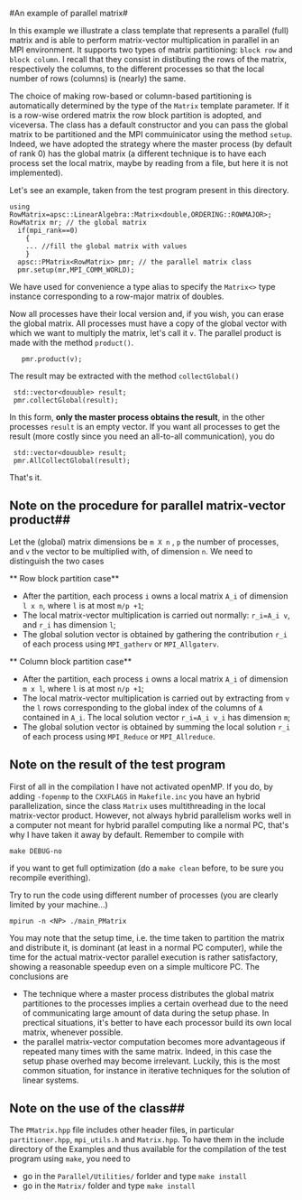 #An example of parallel matrix#

In this example we illustrate a class template that represents a parallel (full) matrix and is able to perform matrix-vector multiplication in parallel in an MPI environment. It supports two types of matrix partitioning: `block row` and `block column`. I recall that they consist in distibuting the rows of the matrix, respectively the columns,  to the different processes so that the local number of rows (columns) is (nearly) the same.

The choice of making row-based or column-based partitioning is automatically determined by the type of the `Matrix` template parameter. If it is a row-wise ordered matrix the row block partition is adopted, and viceversa.  The class has a default constructor and you can pass the global matrix to be partitioned and the MPI commuinicator using the method `setup`. Indeed, we have adopted the strategy where the master process (by default of rank 0) has the global matrix (a different technique is to have each process set the local matrix, maybe by reading from a file, but here it is not implemented).

Let's see an example, taken from the test program present in this directory.

```
using RowMatrix=apsc::LinearAlgebra::Matrix<double,ORDERING::ROWMAJOR>;
RowMatrix mr; // the global matrix 
  if(mpi_rank==0)
    {
    ... //fill the global matrix with values
    }
  apsc::PMatrix<RowMatrix> pmr; // the parallel matrix class
  pmr.setup(mr,MPI_COMM_WORLD);
```
We have used for convenience a type alias to specify the `Matrix<>` type instance corresponding to a row-major matrix of doubles.

Now all processes have their local version and, if you wish, you can erase the global matrix.
All processes must have a copy of the global vector with which we want to multiply the matrix, let's call it `v`. The parallel product is made with the method `product()`.

```
   pmr.product(v); 
```

The result may be extracted with the method `collectGlobal()`

```
 std::vector<douuble> result;
 pmr.collectGlobal(result);
```
In this form, **only the master process obtains the result**, in the other processes `result` is an empty vector. If you want all processes to get the result (more costly since you need an all-to-all communication), you do

```
 std::vector<douuble> result;
 pmr.AllCollectGlobal(result);
```
That's it.

## Note on the procedure for parallel matrix-vector product##
Let the (global) matrix dimensions be `m X n` , `p` the number of processes, and `v` the vector to be multiplied with, of dimension `n`. 
We need to distinguish the two cases

** Row block partition case**
 
 - After the partition, each process `i` owns a local matrix `A_i` of dimension `l x n`, where `l` is at most `m/p +1`;
 - The local matrix-vector multiplication is carried out normally: `r_i=A_i v`, and `r_i` has dimension `l`;
 - The global solution vector is obtained by gathering the contribution `r_i` of each process using `MPI_gatherv` or `MPI_Allgaterv`. 
 
 ** Column block partition case**
 
 - After the partition, each process `i` owns a local matrix `A_i` of dimension `m x l`, where `l` is at most `n/p +1`;
 - The local matrix-vector multiplication is carried out by extracting from `v` the `l` rows corresponding to the global index of the columns of 
 `A` contained in `A_i`.  The local solution vector `r_i=A_i v_i` has dimension `m`;
 - The global solution vector is obtained by summing the local solution `r_i` of each process using `MPI_Reduce` or `MPI_Allreduce`. 
 
## Note on the result of the test program ##
First of all in the compilation I have not activated openMP. If you do, by adding `-fopenmp` to the `CXXFLAGS` in `Makefile.inc` you have an hybrid parallelization, since the class `Matrix` uses multithreading in the local matrix-vector product. However, not always hybrid parallelism works well in a computer not meant for hybrid parallel computing like a normal PC, that's why I have taken it away by default. Remember to compile with 

```
make DEBUG-no
```
if you want to get full optimization (do a `make clean` before, to be sure you recompile everithing).

Try to run the code using different number of processes (you are clearly limited by your machine...)

```
mpirun -n <NP> ./main_PMatrix
```

You may note that the setup time, i.e. the time taken to partition the matrix and distribute it, is dominant (at least in a normal PC computer), while the time for the actual matrix-vector parallel execution is rather satisfactory, showing a reasonable speedup even on a simple multicore PC. The conclusions are

- The technique where a master process distributes the global matrix partitiones to the processes implies a certain overhead due to the need of communicating large amount of data during the setup phase. In prectical situations, it's better to have each processor build its own local matrix, whenever possible.
- the parallel matrix-vector computation becomes more advantageous if repeated many times with the same matrix. Indeed, in this case the setup phase overhed may become irrelevant. Luckily, this is the most common situation, for instance in iterative techniques for the solution of linear systems.

## Note on the use of the class## 

The `PMatrix.hpp` file includes other header files, in particular `partitioner.hpp`, `mpi_utils.h` and `Matrix.hpp`. To have them in the include directory of the Examples and thus available for the compilation of the test program using `make`, you need to

- go in the `Parallel/Utilities/` forlder and type `make install`
- go in the `Matrix/` folder and type `make install`
